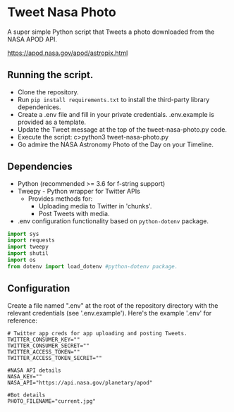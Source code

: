 # Tweet Nasa Photo

A super simple Python script that Tweets a photo downloaded from the NASA APOD API. 

https://apod.nasa.gov/apod/astropix.html


## Running the script.

+ Clone the repository. 
+ Run `pip install requirements.txt` to install the third-party library dependenices.
+ Create a .env file and fill in your private credentials. .env.example is provided as a template.
+ Update the Tweet message at the top of the tweet-nasa-photo.py code. 
+ Execute the script: c>python3 tweet-nasa-photo.py 
+ Go admire the NASA Astronomy Photo of the Day on your Timeline. 

## Dependencies
- Python (recommended >= 3.6 for f-string support)
- Tweepy - Python wrapper for Twitter APIs
  - Provides methods for:
    - Uploading media to Twitter in 'chunks'.
    - Post Tweets with media. 
- .env configuration functionality based on `python-dotenv` package.
    

```python
import sys
import requests
import tweepy
import shutil
import os
from dotenv import load_dotenv #python-dotenv package.
```
  
  
## Configuration
Create a file named ".env" at the root of the repository directory with the relevant credentials (see '.env.example'). Here's the example '.env' for reference:

```
# Twitter app creds for app uploading and posting Tweets. 
TWITTER_CONSUMER_KEY=""
TWITTER_CONSUMER_SECRET=""
TWITTER_ACCESS_TOKEN=""
TWITTER_ACCESS_TOKEN_SECRET=""

#NASA API details
NASA_KEY=""
NASA_API="https://api.nasa.gov/planetary/apod"

#Bot details
PHOTO_FILENAME="current.jpg"
```

